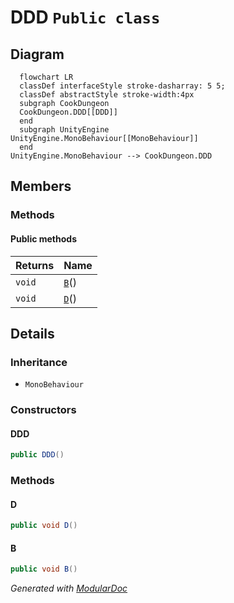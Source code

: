 # DDD `Public class`

## Diagram
```mermaid
  flowchart LR
  classDef interfaceStyle stroke-dasharray: 5 5;
  classDef abstractStyle stroke-width:4px
  subgraph CookDungeon
  CookDungeon.DDD[[DDD]]
  end
  subgraph UnityEngine
UnityEngine.MonoBehaviour[[MonoBehaviour]]
  end
UnityEngine.MonoBehaviour --> CookDungeon.DDD
```

## Members
### Methods
#### Public  methods
| Returns | Name |
| --- | --- |
| `void` | [`B`](#b)() |
| `void` | [`D`](#d)() |

## Details
### Inheritance
 - `MonoBehaviour`

### Constructors
#### DDD
```csharp
public DDD()
```

### Methods
#### D
```csharp
public void D()
```

#### B
```csharp
public void B()
```

*Generated with* [*ModularDoc*](https://github.com/hailstorm75/ModularDoc)
